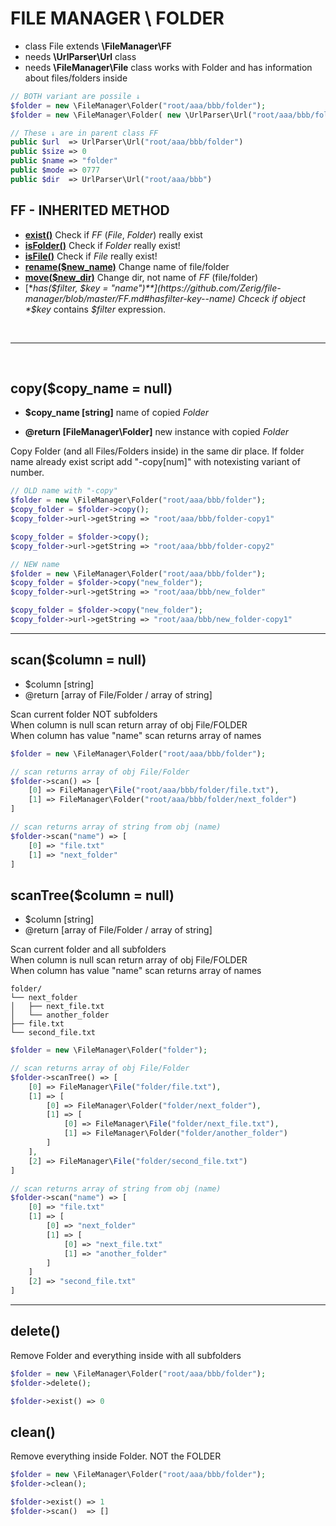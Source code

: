 # FILE MANAGER \ FOLDER
- class File extends **\FileManager\FF**
- needs **\UrlParser\Url** class
- needs **\FileManager\File** class
works with Folder and has information about files/folders inside


```php
// BOTH variant are possile ↓
$folder = new \FileManager\Folder("root/aaa/bbb/folder");
$folder = new \FileManager\Folder( new \UrlParser\Url("root/aaa/bbb/folder") );

// These ↓ are in parent class FF
public $url  => UrlParser\Url("root/aaa/bbb/folder")
public $size => 0
public $name => "folder"
public $mode => 0777
public $dir  => UrlParser\Url("root/aaa/bbb")

```
## FF - INHERITED METHOD
- [**exist()**](https://github.com/Zerig/file-manager/blob/master/FF.md#exist) Check if *FF* (*File*, *Folder*) really exist
- [**isFolder()**](https://github.com/Zerig/file-manager/blob/master/FF.md#isfolder) Check if *Folder* really exist!
- [**isFile()**](https://github.com/Zerig/file-manager/blob/master/FF.md#isfile) Check if *File* really exist!
- [**rename($new_name)**](https://github.com/Zerig/file-manager/blob/master/FF.md#renamenew_name) Change name of file/folder
- [**move($new_dir)**](https://github.com/Zerig/file-manager/blob/master/FF.md#movenew_dir) Change dir, not name of *FF* (file/folder)
- [**has($filter, $key = "name")**](https://github.com/Zerig/file-manager/blob/master/FF.md#hasfilter-key--name) Chceck if object *$key* contains *$filter* expression.

<br>
<hr>
<br>


## copy($copy_name = null)
- **$copy_name [string]** name of copied *Folder*
* **@return [FileManager\Folder]** new instance with copied *Folder*

Copy Folder (and all Files/Folders inside) in the same dir place. If folder name already exist script add "-copy[num]" with notexisting variant of number.
```php
// OLD name with "-copy"
$folder = new \FileManager\Folder("root/aaa/bbb/folder");
$copy_folder = $folder->copy();
$copy_folder->url->getString => "root/aaa/bbb/folder-copy1"

$copy_folder = $folder->copy();
$copy_folder->url->getString => "root/aaa/bbb/folder-copy2"

// NEW name
$folder = new \FileManager\Folder("root/aaa/bbb/folder");
$copy_folder = $folder->copy("new_folder");
$copy_folder->url->getString => "root/aaa/bbb/new_folder"

$copy_folder = $folder->copy("new_folder");
$copy_folder->url->getString => "root/aaa/bbb/new_folder-copy1"
```

<hr>

## scan($column = null)
- $column [string]
- @return [array of File/Folder / array of string]

Scan current folder NOT subfolders<br>
When column is null scan return array of obj File/FOLDER<br>
When column has value "name" scan returns array of names

```php
$folder = new \FileManager\Folder("root/aaa/bbb/folder");

// scan returns array of obj File/Folder
$folder->scan() => [
	[0] => FileManager\File("root/aaa/bbb/folder/file.txt"),
	[1] => FileManager\Folder("root/aaa/bbb/folder/next_folder")
]

// scan returns array of string from obj (name)
$folder->scan("name") => [
	[0] => "file.txt"
	[1] => "next_folder"
]
```




## scanTree($column = null)
- $column [string]
- @return [array of File/Folder / array of string]

Scan current folder and all subfolders<br>
When column is null scan return array of obj File/FOLDER<br>
When column has value "name" scan returns array of names

```code
folder/
└── next_folder
│	├── next_file.txt
│	└── another_folder
├── file.txt
└── second_file.txt
```

```php
$folder = new \FileManager\Folder("folder");

// scan returns array of obj File/Folder
$folder->scanTree() => [
	[0] => FileManager\File("folder/file.txt"),
	[1] => [
		[0] => FileManager\Folder("folder/next_folder"),
		[1] => [
			[0] => FileManager\File("folder/next_file.txt"),
			[1] => FileManager\Folder("folder/another_folder")
		]
	],
	[2] => FileManager\File("folder/second_file.txt")
]

// scan returns array of string from obj (name)
$folder->scan("name") => [
	[0] => "file.txt"
	[1] => [
		[0] => "next_folder"
		[1] => [
			[0] => "next_file.txt"
			[1] => "another_folder"
		]
	]
	[2] => "second_file.txt"
]
```


<hr>


## delete()
Remove Folder and everything inside with all subfolders

```php
$folder = new \FileManager\Folder("root/aaa/bbb/folder");
$folder->delete();

$folder->exist() => 0
```


## clean()
Remove everything inside Folder. NOT the FOLDER

```php
$folder = new \FileManager\Folder("root/aaa/bbb/folder");
$folder->clean();

$folder->exist() => 1
$folder->scan()  => []
```
